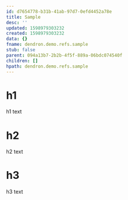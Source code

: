 ```yaml
---
id: d7654778-b31b-41ab-97d7-0efd4452a78e
title: Sample
desc: ''
updated: 1598979303232
created: 1598979303232
data: {}
fname: dendron.demo.refs.sample
stub: false
parent: 094a13b7-2b2b-4f5f-889a-06bdc074540f
children: []
hpath: dendron.demo.refs.sample
---
```

# h1

h1 text

# h2

h2 text

# h3

h3 text
